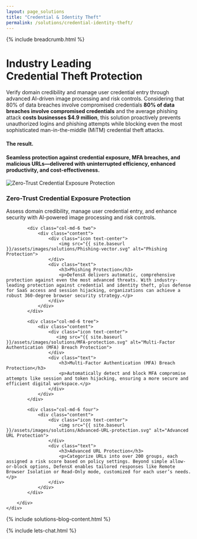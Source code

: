 ```yaml
---
layout: page_solutions
title: "Credential & Identity Theft"
permalink: /solutions/credential-identity-theft/
---
```

<div id="solutions_slider">
    <div class="container">
        <div class="row"> <div class="col-md-12 text-right">{% include breadcrumb.html %}</div></div>
        <div class="row"> <div class="col-md-12 text-left"><h1>Industry Leading<br>Credential Theft Protection</h1></div></div>
        <div class="row mobile"> 
            <div class="col-md-6 leftbox">
                    <div class="content">
                    <p>Verify domain credibility and manage user credential entry through advanced AI-driven image processing and risk controls. Considering that 80% of data breaches involve compromised credentials <strong>80% of data breaches involve compromised credentials</strong> and the average phishing attack <strong>costs businesses $4.9 million</strong>, this solution proactively prevents unauthorized logins and phishing attempts while blocking even the most sophisticated man-in-the-middle (MiTM) credential theft attacks.</p>
                    </div>
            </div>
            <div class="col-md-6 rightbox">
                    <div class="content">
                    <h4 class="blue">The result. </h4>
                    <h4>Seamless protection against credential exposure, MFA breaches, and malicious URLs—delivered with uninterrupted efficiency, enhanced productivity, and cost-effectiveness.</h4>
                    </div>
            </div>
        </div>
    </div>
</div>

<div id="solutions_four_box">
    <div class="container">
        <div class="row">
            <div class="col-md-6 one">
                <div class="content">
                    <div class="icon text-center">
                        <img src="{{ site.baseurl }}/assets/images/solutions/Zero-trust-credential-shield.svg" alt="Zero-Trust Credential Exposure Protection">
                    </div>
                    <div class="text">
                        <h3>Zero-Trust Credential Exposure Protection</h3>
                        <p>Assess domain credibility, manage user credential entry, and enhance security with AI-powered image processing and risk controls.</p>
                    </div>
                </div>
            </div>
            
            <div class="col-md-6 two">
                <div class="content">
                    <div class="icon text-center">
                        <img src="{{ site.baseurl }}/assets/images/solutions/Phishing-vector.svg" alt="Phishing Protection">
                    </div>
                    <div class="text">
                        <h3>Phishing Protection</h3>
                        <p>DefensX delivers automatic, comprehensive protection against even the most advanced threats. With industry-leading protection against credential and identity theft, plus defense for SaaS access and session hijacking, organizations can achieve a robust 360-degree browser security strategy.</p>
                    </div>
                </div>
            </div>
            
            <div class="col-md-6 tree">
                <div class="content">
                    <div class="icon text-center">
                       <img src="{{ site.baseurl }}/assets/images/solutions/MFA-protection.svg" alt="Multi-Factor Authentication (MFA) Breach Protection">
                    </div>
                    <div class="text">
                        <h3>Multi-Factor Authentication (MFA) Breach Protection</h3>
                        <p>Automatically detect and block MFA compromise attempts like session and token hijacking, ensuring a more secure and efficient digital workspace.</p>
                    </div>
                </div>
            </div>
            
            <div class="col-md-6 four">
                <div class="content">
                    <div class="icon text-center">
                        <img src="{{ site.baseurl }}/assets/images/solutions/Advanced-URL-protection.svg" alt="Advanced URL Protection">
                    </div>
                    <div class="text">
                        <h3>Advanced URL Protection</h3>
                        <p>Categorize URLs into over 200 groups, each assigned a risk score based on policy settings. Beyond simple allow-or-block options, DefensX enables tailored responses like Remote Browser Isolation or Read-Only mode, customized for each user’s needs.</p>
                    </div>
                </div>
            </div>
            
        </div>
    </div>    
</div>

{% include solutions-blog-content.html %}

{% include lets-chat.html %}